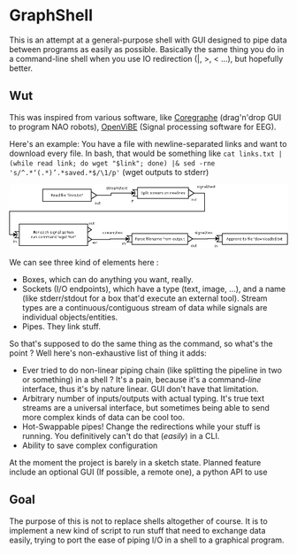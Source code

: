 GraphShell
==========

This is an attempt at a general-purpose shell with GUI designed to pipe data between programs as easily as possible. Basically the same thing you do in a command-line shell when you use IO redirection (|, >, < ...), but hopefully better.

Wut
---

This was inspired from various software, like [Coregraphe](http://doc.aldebaran.com/1-14/software/choregraphe/) (drag'n'drop GUI to program NAO robots), [OpenViBE](http://openvibe.inria.fr/) (Signal processing software for EEG).

Here's an example: You have a file with newline-separated links and want to download every file. In bash, that would be something like ```cat links.txt | (while read link; do wget "$link"; done) |& sed -rne 's/^.*‘(.*)’.*saved.*$/\1/p'``` (wget outputs to stderr)

![Example1](https://raw.githubusercontent.com/neurovertex/graphshell/master/doc/Example1.png)

We can see three kind of elements here :
* Boxes, which can do anything you want, really.
* Sockets (I/O endpoints), which have a type (text, image, ...), and a name (like stderr/stdout for a box that'd execute an external tool). Stream types are a continuous/contiguous stream of data while signals are individual objects/entities.
* Pipes. They link stuff.

So that's supposed to do the same thing as the command, so what's the point ? Well here's non-exhaustive list of thing it adds:
* Ever tried to do non-linear piping chain (like splitting the pipeline in two or something) in a shell ? It's a pain, because it's a command-*line* interface, thus it's by nature linear. GUI don't have that limitation.
* Arbitrary number of inputs/outputs with actual typing. It's true text streams are a universal interface, but sometimes being able to send more complex kinds of data can be cool too.
* Hot-Swappable pipes! Change the redirections while your stuff is running. You definitively can't do that (*easily*)  in a CLI.
* Ability to save complex configuration

At the moment the project is barely in a sketch state. Planned feature include an optional GUI (If possible, a remote one), a python API to use

Goal
----

The purpose of this is not to replace shells altogether of course. It is to implement a new kind of script to run stuff that need to exchange data easily, trying to port the ease of piping I/O in a shell to a graphical program.
